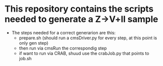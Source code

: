 # This repository contains the scripts needed to generate a Z->V+ll sample 
- The steps needed for a correct generarion are this:
	- prepare.sh (should run a cmsDriver.py for every step, at this point is only gen step)
	- then run via cmsRun the correspondig step 
	- if want to run via CRAB, shuud use the crabJob.py that points to job.sh
